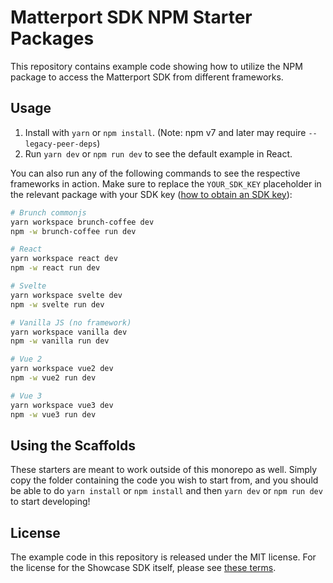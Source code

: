 # Matterport SDK NPM Starter Packages

This repository contains example code showing how to utilize the NPM package to access the Matterport SDK from different frameworks.

## Usage

1. Install with `yarn` or `npm install`. (Note: npm v7 and later may require `--legacy-peer-deps`)
1. Run `yarn dev` or `npm run dev` to see the default example in React.

You can also run any of the following commands to see the respective frameworks in action. Make sure to replace the `YOUR_SDK_KEY` placeholder in the relevant package with your SDK key ([how to obtain an SDK key](https://matterport.github.io/showcase-sdk/sdk_home.html#how-do-i-obtain-an-sdk-key)):

```sh
# Brunch commonjs
yarn workspace brunch-coffee dev
npm -w brunch-coffee run dev

# React
yarn workspace react dev
npm -w react run dev

# Svelte
yarn workspace svelte dev
npm -w svelte run dev

# Vanilla JS (no framework)
yarn workspace vanilla dev
npm -w vanilla run dev

# Vue 2
yarn workspace vue2 dev
npm -w vue2 run dev

# Vue 3
yarn workspace vue3 dev
npm -w vue3 run dev
```

## Using the Scaffolds

These starters are meant to work outside of this monorepo as well. Simply copy the folder containing the code you wish to start from, and you should be able to do `yarn install` or `npm install` and then `yarn dev` or `npm run dev` to start developing!

## License

The example code in this repository is released under the MIT license. For the license for the Showcase SDK itself, please see [these terms](https://matterport.com/legal/platform-subscription-agreement).
